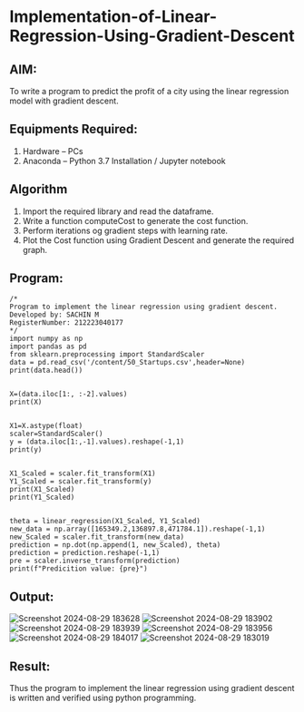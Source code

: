 # Implementation-of-Linear-Regression-Using-Gradient-Descent

## AIM:
To write a program to predict the profit of a city using the linear regression model with gradient descent.

## Equipments Required:
1. Hardware – PCs
2. Anaconda – Python 3.7 Installation / Jupyter notebook

## Algorithm
1. Import the required library and read the dataframe.
2. Write a function computeCost to generate the cost function.
3. Perform iterations og gradient steps with learning rate.
4. Plot the Cost function using Gradient Descent and generate the required graph.

## Program:
```
/*
Program to implement the linear regression using gradient descent.
Developed by: SACHIN M
RegisterNumber: 212223040177 
*/
import numpy as np
import pandas as pd
from sklearn.preprocessing import StandardScaler
data = pd.read_csv('/content/50_Startups.csv',header=None)
print(data.head())


X=(data.iloc[1:, :-2].values)
print(X)


X1=X.astype(float)
scaler=StandardScaler()
y = (data.iloc[1:,-1].values).reshape(-1,1)
print(y)


X1_Scaled = scaler.fit_transform(X1)
Y1_Scaled = scaler.fit_transform(y)
print(X1_Scaled)
print(Y1_Scaled)


theta = linear_regression(X1_Scaled, Y1_Scaled)
new_data = np.array([165349.2,136897.8,471784.1]).reshape(-1,1)
new_Scaled = scaler.fit_transform(new_data)
prediction = np.dot(np.append(1, new_Scaled), theta)
prediction = prediction.reshape(-1,1)
pre = scaler.inverse_transform(prediction)
print(f"Predicition value: {pre}") 

```

## Output:

![Screenshot 2024-08-29 183628](https://github.com/user-attachments/assets/a6757808-d2b5-43e7-84df-7d905921efa9)
![Screenshot 2024-08-29 183902](https://github.com/user-attachments/assets/222eec0a-231f-4868-924c-e5ef5cdb73af)
![Screenshot 2024-08-29 183939](https://github.com/user-attachments/assets/f5e92ce7-0079-41d2-ada2-9d750fd96555)
![Screenshot 2024-08-29 183956](https://github.com/user-attachments/assets/01bbe8f1-6ff8-4a71-9971-467a68c65fa1)
![Screenshot 2024-08-29 184017](https://github.com/user-attachments/assets/1cc455c0-401f-4b95-8eec-3eb2ee9fc80e)
![Screenshot 2024-08-29 183019](https://github.com/user-attachments/assets/fecd0007-9351-4a0c-8df1-dc9ce935a2cd)



## Result:
Thus the program to implement the linear regression using gradient descent is written and verified using python programming.
